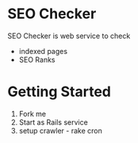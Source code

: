 # SEO Checker

SEO Checker is web service to check

 * indexed pages
 * SEO Ranks

# Getting Started

 1. Fork me
 2. Start as Rails service
 3. setup crawler - rake cron

